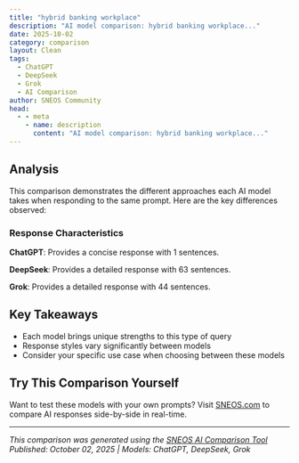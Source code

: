 ```yaml
---
title: "hybrid banking workplace"
description: "AI model comparison: hybrid banking workplace..."
date: 2025-10-02
category: comparison
layout: Clean
tags:
  - ChatGPT
  - DeepSeek
  - Grok
  - AI Comparison
author: SNEOS Community
head:
  - - meta
    - name: description
      content: "AI model comparison: hybrid banking workplace..."
---
```


<ChatComparison
  title="hybrid banking workplace"
  prompt="hybrid banking workplace"
  :responses='{
    "ChatGPT": "Error calling OpenAI API.",
    "DeepSeek": "Of course. The hybrid banking workplace is the dominant operational model that has emerged post-pandemic, blending remote work with in-person office presence. It represents a fundamental shift for an industry traditionally defined by its physical presence and face-to-face interactions.\n\nHere\u2019s a comprehensive breakdown of the hybrid banking workplace, covering its drivers, models, benefits, challenges, and best practices for implementation.\n\n### What is a Hybrid Banking Workplace?\n\nA hybrid banking workplace is a flexible work model where employees split their time between working from a central office and working remotely (typically from home). It is not a one-size-fits-all policy but a strategic approach to work that varies by role, team, and business function.\n\n### Key Drivers for Adoption in Banking\n\n1.  **Talent Attraction \u0026 Retention:** The competition for top talent, especially in tech and data roles, is fierce. A flexible model is now a key differentiator and often a non-negotiable expectation.\n2.  **Employee Expectations:** The pandemic proved that many banking functions can be performed effectively outside the office. Employees now demand greater autonomy and better work-life integration.\n3.  **Cost Optimization:** Banks can reduce their real estate footprint, leading to significant savings on rent, utilities, and office maintenance.\n4.  **Operational Resilience:** The forced shift to remote work demonstrated that banks could maintain critical operations during a disruption, making the business more resilient.\n5.  **Technological Advancement:** The massive investment in cloud computing, cybersecurity, and collaboration tools (like Teams, Zoom, Slack) has made secure remote work feasible.\n\n### Common Hybrid Models in Banking\n\nThe model applied often depends on the specific function:\n\n*   **Function-Based Model:**\n    *   **Mostly Remote:** Technology, Data Analytics, HR, Marketing, and other support functions may only be required in the office 1-2 days a week for collaboration.\n    *   **Balanced Hybrid (2-3 days in office):** Investment Banking (M\u0026A, ECM), Asset Management, and certain parts of Commercial Banking. These roles require deep collaboration but also periods of focused work.\n    *   **Office-Centric / Limited Hybrid:** Branch staff, trading floor personnel (due to regulatory and technological constraints), and senior leadership are typically required in the office 4-5 days a week.\n\n*   **Team-Based Model:** Individual teams or departments set their own schedules based on current projects and collaboration needs.\n\n*   **Free-Address / Hot-Desking:** For hybrid employees, there are no assigned desks. They book a space when they come in, which supports the reduced real estate footprint.\n\n### Benefits of a Hybrid Model in Banking\n\n*   **For the Bank:**\n    *   **Wider Talent Pool:** Ability to hire from different geographic locations, not just financial hubs.\n    *   **Increased Productivity:** Many employees report higher focus and productivity when working remotely on deep-thinking tasks.\n    *   **Lower Carbon Footprint:** Reduced commuting leads to a direct drop in the company\u0027s Scope 3 emissions.\n    *   **Enhanced Employer Brand:** Positions the bank as a modern and progressive employer.\n\n*   **For the Employee:**\n    *   **Improved Work-Life Balance:** Elimination of long commutes provides more time for family, health, and personal interests.\n    *   **Greater Autonomy and Trust:** Employees feel empowered to manage their own time and work style.\n    *   **Reduced Costs:** Savings on commuting, lunches, and professional wardrobe.\n\n### Significant Challenges and Risks\n\n*   **Maintaining Culture and Collaboration:** Spontaneous \u0022water cooler\u0022 conversations and relationship-building are harder to replicate. There\u0027s a risk of creating a two-tier culture between office-based and remote staff.\n*   **Onboarding and Mentoring:** Training new graduates and junior employees is significantly more challenging remotely. They miss out on informal learning and networking.\n*   **Cybersecurity:** A distributed workforce expands the attack surface. Banks must ensure robust security protocols on home networks and personal devices.\n*   **Regulatory and Compliance Hurdles:** Certain activities, especially on trading floors, are heavily regulated and monitored, often requiring a controlled physical environment. \u0022Taping\u0022 (recording communications) is a prime example.\n*   **Managerial Resistance:** Some managers, accustomed to managing by sight, struggle to lead based on output and results rather than presence.\n*   **Inequity and Proximity Bias:** Employees who choose to come into the office more often may have better visibility and access to leadership, potentially creating an unfair advantage in promotions and opportunities.\n\n### Best Practices for Successful Implementation\n\n1.  **Role-Specific Clarity:** Clearly define which roles are eligible for hybrid work and what the expected in-office schedule is. Avoid a blanket policy.\n2.  **Invest in Technology:** Ensure seamless access to all necessary systems via secure VPNs, multi-factor authentication, and virtual desktop infrastructure (VDI). Equip meeting rooms with high-quality video conferencing tools.\n3.  **Re-purpose Office Space:** Transform the office from a place for individual work into a **collaboration hub**. Focus on creating more meeting rooms, breakout spaces, and social areas.\n4.  **Train Managers:** Equip leaders with the skills to manage hybrid teams effectively, focusing on outcomes, fostering inclusion, and combating proximity bias.\n5.  **Intentional Onboarding:** Create a structured, high-touch onboarding program for new hires that includes mandatory in-office days for the first few months to build connections.\n6.  **Communicate and Co-create:** Involve employees in designing the hybrid model. Transparent communication about the \u0022why\u0022 and \u0022how\u0022 is critical for buy-in.\n7.  **Focus on Outcomes, Not Activity:** Shift the performance management culture from measuring hours worked to evaluating results and impact.\n\n### The Future\n\nThe hybrid model in banking is not a temporary phase but a permanent feature. The most successful banks will be those that view it not just as a work arrangement, but as a strategic imperative that requires continuous refinement, investment in culture, and a focus on equity and performance.",
    "Grok": "A **hybrid banking workplace** refers to a work model in the banking industry that combines elements of traditional in-office work with remote or flexible working arrangements. This approach has gained popularity in recent years, especially due to advancements in digital technology and the impact of the COVID-19 pandemic, which accelerated the adoption of remote work.\n\n### Key Features of a Hybrid Banking Workplace:\n1. **Flexible Work Arrangements**:\n   - Employees split their time between working from home (or other remote locations) and working at the office or branch.\n   - Flexibility in schedules allows employees to balance personal and professional responsibilities.\n\n2. **Digital Transformation**:\n   - Banking institutions heavily rely on digital tools and platforms (e.g., cloud-based systems, virtual collaboration tools, and mobile banking apps) to ensure seamless operations regardless of location.\n   - Secure access to sensitive data and client information is prioritized through robust cybersecurity measures.\n\n3. **Employee Roles and Responsibilities**:\n   - Certain roles, such as customer-facing positions (e.g., tellers, branch managers), may require more in-office presence.\n   - Back-office roles, like data analysts, IT support, or compliance officers, can often work remotely with minimal disruption.\n\n4. **Customer Interaction**:\n   - Hybrid workplaces often integrate virtual customer service options (e.g., video banking, chatbots) alongside traditional in-branch services.\n   - Banks may reduce physical branch footprints while enhancing online and mobile banking capabilities.\n\n5. **Workplace Policies**:\n   - Banks establish clear guidelines on remote work, including expectations for availability, communication, and performance metrics.\n   - Hybrid models may include rotating schedules, where employees alternate between office and remote work on specific days.\n\n### Benefits of a Hybrid Banking Workplace:\n- **Cost Efficiency**: Banks can reduce expenses on office space, utilities, and other overhead costs by downsizing physical locations.\n- **Employee Satisfaction**: Flexibility can improve work-life balance, leading to higher job satisfaction and retention.\n- **Access to Talent**: Geographic barriers are minimized, allowing banks to hire skilled professionals from diverse locations.\n- **Business Continuity**: A hybrid model ensures operations can continue during crises (e.g., pandemics, natural disasters) by leveraging remote capabilities.\n- **Customer Reach**: Enhanced digital services cater to tech-savvy customers who prefer online banking, while in-person services remain available for those who need them.\n\n### Challenges of a Hybrid Banking Workplace:\n- **Cybersecurity Risks**: Remote work increases the risk of data breaches and cyberattacks, requiring significant investments in secure systems and employee training.\n- **Regulatory Compliance**: Banks must ensure that remote operations adhere to strict financial regulations and data privacy laws (e.g., GDPR, KYC, AML).\n- **Team Collaboration**: Maintaining effective communication and teamwork can be challenging when employees are dispersed.\n- **Customer Trust**: Some clients may prefer face-to-face interactions for complex transactions, and a reduced physical presence could impact trust or satisfaction.\n- **Technology Dependence**: Hybrid models rely heavily on technology, and any disruptions or lack of access to tools can hinder productivity.\n\n### Examples of Hybrid Banking Workplace Implementation:\n- **JPMorgan Chase**: After the pandemic, JPMorgan adopted a hybrid model for many employees, with some staff working remotely part-time while maintaining in-office roles for critical operations.\n- **HSBC**: HSBC has embraced hybrid working for non-branch staff, focusing on digital transformation to support remote operations while downsizing physical office spaces.\n- **Digital-First Banks**: Neobanks like Chime or Monzo operate with minimal physical branches, relying on hybrid or fully remote teams to manage operations while providing entirely digital customer experiences.\n\n### Future of Hybrid Banking Workplaces:\nThe hybrid model is likely to remain a staple in the banking sector as institutions balance cost savings, employee preferences, and customer needs. Continued investment in technology, such as AI-driven customer service, blockchain for secure transactions, and advanced cybersecurity, will be critical. Additionally, banks may focus on creating \u201Chub-and-spoke\u201D models, where central offices serve as collaboration hubs, while smaller satellite offices or remote setups support localized or individual work.\n\nIf you\u2019re looking for specific examples, tools, or implementation strategies for a hybrid banking workplace, let me know, and I can dive deeper into a particular aspect!"
  }'
  published-date="14:24"
/>

## Analysis

This comparison demonstrates the different approaches each AI model takes when responding to the same prompt. Here are the key differences observed:

### Response Characteristics

**ChatGPT**: Provides a concise response with 1 sentences. 

**DeepSeek**: Provides a detailed response with 63 sentences. 

**Grok**: Provides a detailed response with 44 sentences. 

## Key Takeaways

- Each model brings unique strengths to this type of query
- Response styles vary significantly between models
- Consider your specific use case when choosing between these models

## Try This Comparison Yourself

Want to test these models with your own prompts? Visit [SNEOS.com](https://sneos.com) to compare AI responses side-by-side in real-time.

---

*This comparison was generated using the [SNEOS AI Comparison Tool](https://sneos.com)*
*Published: October 02, 2025 | Models: ChatGPT, DeepSeek, Grok*
